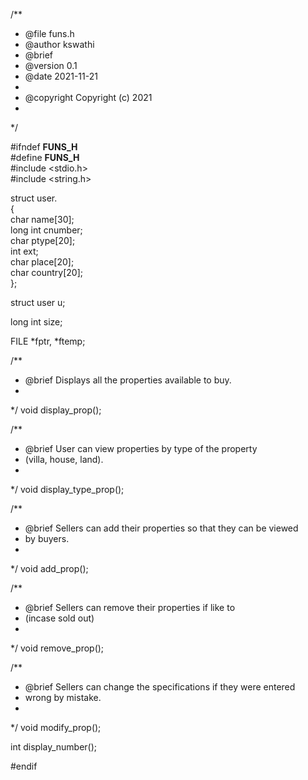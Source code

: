 
/**
 * @file funs.h
 * @author kswathi
 * @brief 
 * @version 0.1
 * @date 2021-11-21
 * 
 * @copyright Copyright (c) 2021
 * 
 */

#ifndef __FUNS_H__<br>
#define __FUNS_H__<br>
#include <stdio.h><br>
#include <string.h><br>

struct user.<br>
{<br>
    char name[30];<br>
    long int cnumber;<br>
    char ptype[20];<br>
    int ext;<br>
    char place[20];<br>
    char country[20];<br>
};<br>

struct user u;<br>

long int size;<br>

FILE *fptr, *ftemp;<br>

/**
 * @brief Displays all the properties available to buy.
 * 
 */
void display_prop();<br>

/**
 * @brief User can view properties by type of the property
 * (villa, house, land).
 * 
 */
void display_type_prop();<br>

/**
 * @brief Sellers can add their properties so that they can be viewed 
 * by buyers.
 * 
 */
void add_prop();<br>

/**
 * @brief Sellers can remove their properties if like to
 * (incase sold out)
 * 
 */
void remove_prop();<br>

/**
 * @brief Sellers can change the specifications if they were entered 
 * wrong by mistake.
 * 
 */
void modify_prop();<br>

int display_number();<br>

#endif<br>











